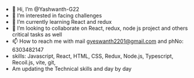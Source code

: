 - 👋 Hi, I’m @Yashwanth-G22
- 👀 I’m interested in facing challenges
- 🌱 I’m currently learning React and redux
- 💞️ I’m looking to collaborate on React, redux, node js project and others critical tasks as well 
- 📫 How to reach me with mail gyeswanth2201@gmail.com and phNo: 6303482147
- skills: Javascript, React, HTML, CSS, Redux, Node.js, Typescript, Recoil.js, vite, git,
- Am updating the Technical skills and day by day
